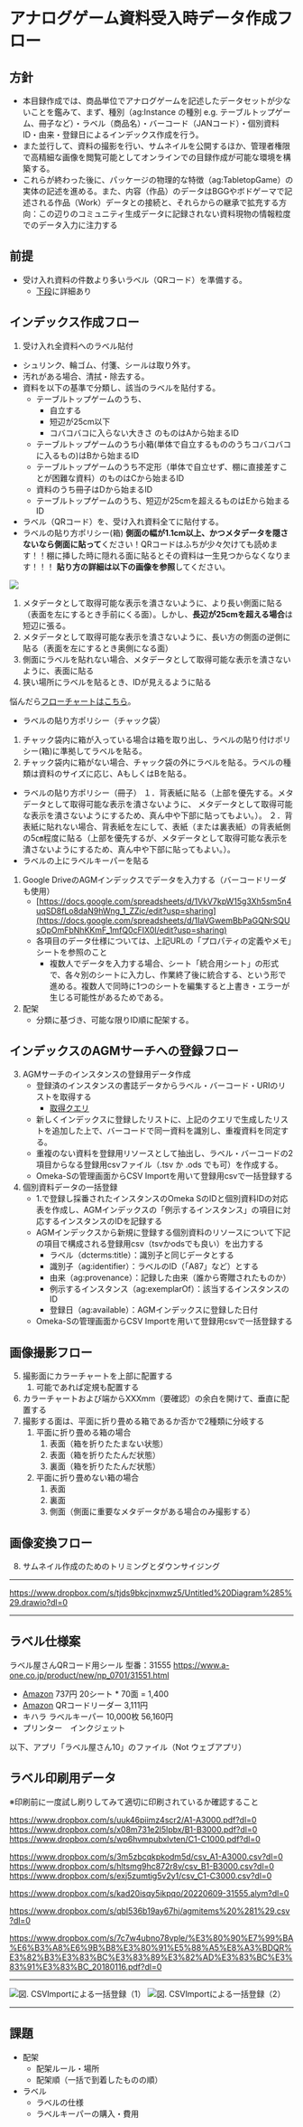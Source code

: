 # アナログゲーム資料受入時データ作成フロー

## 方針
- 本目録作成では、商品単位でアナログゲームを記述したデータセットが少ないことを鑑みて、まず、種別（ag:Instance の種別 e.g. テーブルトップゲーム、冊子など）・ラベル（商品名）・バーコード（JANコード）・個別資料ID・由来・登録日によるインデックス作成を行う。
- また並行して、資料の撮影を行い、サムネイルを公開するほか、管理者権限で高精細な画像を閲覧可能としてオンラインでの目録作成が可能な環境を構築する。
- これらが終わった後に、パッケージの物理的な特徴（ag:TabletopGame）の実体の記述を進める。また、内容（作品）のデータはBGGやボドゲーマで記述される作品（Work）データとの接続と、それらからの継承で拡充する方向：この辺りのコミュニティ生成データに記録されない資料現物の情報粒度でのデータ入力に注力する
## 前提
- 受け入れ資料の件数より多いラベル（QRコード）を準備する。
    - [下段](https://paper.dropbox.com/doc/--B8Aq9QNkgNG0NzdnvrgW61eJAg-uKq7h9WK2L0h0wjeRcHN7#:uid=199116048548337015981820&h2=%E3%83%A9%E3%83%99%E3%83%AB%E4%BB%95%E6%A7%98%E6%A1%88)に詳細あり
## インデックス作成フロー
1. 受け入れ全資料へのラベル貼付
- シュリンク、輪ゴム、付箋、シールは取り外す。
- 汚れがある場合、清拭・除去する。
- 資料を以下の基準で分類し、該当のラベルを貼付する。
    - テーブルトップゲームのうち、
        - 自立する
        - 短辺が25cm以下
        - コバコバコに入らない大きさ
        のものはAから始まるID
    - テーブルトップゲームのうち小箱(単体で自立するもののうちコバコバコに入るもの)はBから始まるID
    - テーブルトップゲームのうち不定形（単体で自立せず、棚に直接差すことが困難な資料）のものはCから始まるID
    - 資料のうち冊子はDから始まるID
    - テーブルトップゲームのうち、短辺が25cmを超えるものはEから始まるID
- ラベル（QRコード）を、受け入れ資料全てに貼付する。
- ラベルの貼り方ポリシー(箱)
    **側面の幅が1.1cm以上、かつメタデータを隠さないなら側面に貼って**ください！QRコードはふちが少々欠けても読めます！！棚に挿した時に隠れる面に貼るとその資料は一生見つからなくなります！！！
    **貼り方の詳細は以下の画像を参照**してください。
                
![](https://paper-attachments.dropboxusercontent.com/s_A9AF136EAE7821208E45F5538F0477B5A252F8B622CD5E9DFB8EDFB93615F176_1752897892502_IMG_2025-07-19-12-59-10-684.jpg)

1. メタデータとして取得可能な表示を潰さないように、より長い側面に貼る（表面を左にするとき手前にくる面）。しかし、**長辺が25cmを超える場合**は短辺に張る。
2. メタデータとして取得可能な表示を潰さないように、長い方の側面の逆側に貼る（表面を左にするとき奥側になる面）
3. 側面にラベルを貼れない場合、メタデータとして取得可能な表示を潰さないように、表面に貼る
4. 狭い場所にラベルを貼るとき、IDが見えるように貼る

悩んだら[フローチャートはこちら](https://docs.google.com/drawings/d/17yjQoeAYCRS7aRDxYCYTAM8eGRMMzkDaymCtOtrcNCc/edit?usp=sharing)。

- ラベルの貼り方ポリシー（チャック袋）
1. チャック袋内に箱が入っている場合は箱を取り出し、ラベルの貼り付けポリシー(箱)に準拠してラベルを貼る。
2. チャック袋内に箱がない場合、チャック袋の外にラベルを貼る。ラベルの種類は資料のサイズに応じ、AもしくはBを貼る。
- ラベルの貼り方ポリシー（冊子）
１．背表紙に貼る（上部を優先する。メタデータとして取得可能な表示を潰さないように、
メタデータとして取得可能な表示を潰さないようにするため、真ん中や下部に貼ってもよい。）。
２．背表紙に貼れない場合、背表紙を左にして、表紙（または裏表紙）の背表紙側の5㎝程度に貼る（上部を優先するが、メタデータとして取得可能な表示を潰さないようにするため、真ん中や下部に貼ってもよい。）。
- ラベルの上にラベルキーパーを貼る
1. Google DriveのAGMインデックスでデータを入力する（バーコードリーダも使用）
    - [https://docs.google.com/spreadsheets/d/1VkV7kpW15g3Xh5sm5n4uqSD8fLo8daN9hWng_1_ZZic/edit?usp=sharing](https://docs.google.com/spreadsheets/d/1IaVGwemBbPaGQNrSQUsOpOmFbNhKKmF_1mfQ0cFIX0I/edit?usp=sharing)
    - 各項目のデータ仕様については、上記URLの「プロパティの定義やメモ」シートを参照のこと
        - 複数人でデータを入力する場合、シート「統合用シート」の形式で、各々別のシートに入力し、作業終了後に統合する、という形で進める。複数人で同時に1つのシートを編集すると上書き・エラーが生じる可能性があるためである。
2. 配架
    - 分類に基づき、可能な限りID順に配架する。
## インデックスのAGMサーチへの登録フロー
3. AGMサーチのインスタンスの登録用データ作成
    - 登録済のインスタンスの書誌データからラベル・バーコード・URIのリストを取得する
        - [取得クエリ](https://collection.rcgs.jp/sparql/#query=PREFIX%20dcterms%3A%20%3Chttp%3A%2F%2Fpurl.org%2Fdc%2Fterms%2F%3E%0APREFIX%20rdf%3A%20%3Chttp%3A%2F%2Fwww.w3.org%2F1999%2F02%2F22-rdf-syntax-ns%23%3E%0APREFIX%20rdfs%3A%20%3Chttp%3A%2F%2Fwww.w3.org%2F2000%2F01%2Frdf-schema%23%3E%0Aprefix%20ag%3A%20%3Chttps%3A%2F%2Fwww.analoggamemuseum.org%2Fontology%2F%3E%0ASELECT%20*%20WHERE%20%7B%0A%20%20%3Fs%20rdf%3Atype%20%3Ftype%20%3B%0A%20%20%20%20%20ag%3Abarcode%20%3Fbarcode%20%3B%0A%20%20%20%20%20dcterms%3Atitle%20%3Flabel%20.%0A%20%20FILTER(%3Ftype%20%3D%20ag%3ATableTopGame%20%7C%7C%20%3Ftype%20%3D%20ag%3AVolume)%0A%7D&endpoint=https%3A%2F%2Fdydra.com%2Ffukudakz%2Fagmsearchendpoint%2Fsparql&requestMethod=POST&tabTitle=Query%202&headers=%7B%7D&contentTypeConstruct=text%2Fturtle%2C*%2F*%3Bq%3D0.9&contentTypeSelect=application%2Fsparql-results%2Bjson%2C*%2F*%3Bq%3D0.9&outputFormat=table)
    - 新しくインデックスに登録したリストに、上記のクエリで生成したリストを追加した上で、バーコードで同一資料を識別し、重複資料を同定する。
    - 重複のない資料を登録用リソースとして抽出し、ラベル・バーコードの2項目からなる登録用csvファイル（.tsv か .ods でも可）を作成する。
    - Omeka-Sの管理画面からCSV Importを用いて登録用csvで一括登録する
4. 個別資料データの一括登録
    - 1.で登録し採番されたインスタンスのOmeka SのIDと個別資料IDの対応表を作成し、AGMインデックスの「例示するインスタンス」の項目に対応するインスタンスのIDを記録する
    - AGMインデックスから新規に登録する個別資料のリソースについて下記の項目で構成される登録用csv（tsvかodsでも良い）を出力する
        - ラベル（dcterms:title）：識別子と同じデータとする
        - 識別子（ag:identifier）：ラベルのID（「A87」など）とする
        - 由来（ag:provenance）：記録した由来（誰から寄贈されたものか）
        - 例示するインスタンス（ag:exemplarOf）：該当するインスタンスのID
        - 登録日（ag:available）：AGMインデックスに登録した日付
    - Omeka-Sの管理画面からCSV Importを用いて登録用csvで一括登録する
## 画像撮影フロー
5. 撮影面にカラーチャートを上部に配置する
    1. 可能であれば定規も配置する
6. カラーチャートおよび端からXXXmm（要確認）の余白を開けて、垂直に配置する
7. 撮影する面は、平面に折り畳める箱であるか否かで2種類に分岐する
    1. 平面に折り畳める箱の場合
        1. 表面（箱を折りたたまない状態）
        2. 表面（箱を折りたたんだ状態）
        3. 裏面（箱を折りたたんだ状態）
    2. 平面に折り畳めない箱の場合
        1. 表面
        2. 裏面
        3. 側面（側面に重要なメタデータがある場合のみ撮影する）
## 画像変換フロー
8. サムネイル作成のためのトリミングとダウンサイジング



----------
https://www.dropbox.com/s/tjds9bkcjnxmwz5/Untitled%20Diagram%285%29.drawio?dl=0

----------
## ラベル仕様案

ラベル屋さんQRコード用シール
型番：31555
https://www.a-one.co.jp/product/new/np_0701/31551.html

- [Amazon](https://www.amazon.co.jp/%E3%82%A8%E3%83%BC%E3%83%AF%E3%83%B3-%E3%83%A9%E3%83%99%E3%83%AB%E3%82%B7%E3%83%BC%E3%83%AB-%E3%83%97%E3%83%AA%E3%83%B3%E3%82%BF%E5%85%BC%E7%94%A8-70%E9%9D%A2-31555/dp/B000QFC0H0/ref=sr_1_1?__mk_ja_JP=%E3%82%AB%E3%82%BF%E3%82%AB%E3%83%8A&crid=2LG6WIFYQRKZJ&keywords=31555&qid=1654700961&sprefix=31555%2Caps%2C217&sr=8-1) 737円 20シート * 70面 = 1,400
- [Amazon](https://www.amazon.co.jp/%E3%83%90%E3%83%BC%E3%82%B3%E3%83%BC%E3%83%89%E3%82%B9%E3%82%AD%E3%83%A3%E3%83%8A%E3%83%BC-%E3%83%8F%E3%83%B3%E3%83%89%E3%83%98%E3%83%AB%E3%83%89%E8%87%AA%E5%8B%951D-QR%E3%83%90%E3%83%BC%E3%82%B3%E3%83%BC%E3%83%89%E3%83%AA%E3%83%BC%E3%83%80%E3%83%BC-%E3%83%9E%E3%83%88%E3%83%AA%E3%83%83%E3%82%AF%E3%82%B9%E3%83%90%E3%83%BC%E3%82%B3%E3%83%BC%E3%83%89%E3%82%B9%E3%82%AD%E3%83%A3%E3%83%B3-%E5%9B%B3%E6%9B%B8%E9%A4%A8%E3%83%BB%E5%BA%97%E8%88%97%E3%83%BB%E3%82%AA%E3%83%95%E3%82%A3%E3%82%B9%E3%83%BB%E7%89%A9%E6%B5%81%E3%83%BB%E5%80%89%E5%BA%AB%E3%80%81%E6%A4%9C%E5%93%81%E3%80%81%E6%A3%9A%E5%8D%B8%E3%81%97%E7%AD%89%E3%81%AA%E3%81%A9%E3%81%AB%E9%81%A9%E7%94%A8/dp/B08K2DL285/ref=sr_1_5?__mk_ja_JP=%E3%82%AB%E3%82%BF%E3%82%AB%E3%83%8A&crid=2MVNM1ARQ8CGE&keywords=QR%E3%82%B3%E3%83%BC%E3%83%89%E3%83%AA%E3%83%BC%E3%83%80%E3%83%BC&qid=1654702184&sprefix=qr%E3%82%B3%E3%83%BC%E3%83%89%E3%83%AA%E3%83%BC%E3%83%80%E3%83%BC%2Caps%2C177&sr=8-5) QRコードリーダー 3,111円
- キハラ ラベルキーパー 10,000枚 56,160円
- プリンター　インクジェット

以下、アプリ「ラベル屋さん10」のファイル（Not ウェブアプリ） 

## ラベル印刷用データ

※印刷前に一度試し刷りしてみて適切に印刷されているか確認すること

https://www.dropbox.com/s/uuk46piimz4scr2/A1-A3000.pdf?dl=0
https://www.dropbox.com/s/x08m731e2l5lpbx/B1-B3000.pdf?dl=0
https://www.dropbox.com/s/wp6hvmpubxlvten/C1-C1000.pdf?dl=0

https://www.dropbox.com/s/3m5zbcqkpkodm5d/csv_A1-A3000.csv?dl=0
https://www.dropbox.com/s/hltsmg9hc872r8v/csv_B1-B3000.csv?dl=0
https://www.dropbox.com/s/exj5zumtig5v2y1/csv_C1-C3000.csv?dl=0

https://www.dropbox.com/s/kad20isqy5ikpqo/20220609-31555.alym?dl=0

https://www.dropbox.com/s/qbl536b19ay67hj/agmitems%20%281%29.csv?dl=0

https://www.dropbox.com/s/7c7w4ubno78vple/%E3%80%90%E7%99%BA%E6%B3%A8%E6%9B%B8%E3%80%91%E5%88%A5%E8%A3%BDQR%E3%82%B3%E3%83%BC%E3%83%89%E3%82%AD%E3%83%BC%E3%83%91%E3%83%BC_20180116.pdf?dl=0

----------
![図. CSVImportによる一括登録（1）](https://paper-attachments.dropbox.com/s_2F2CE8DD697D63D56DBEBC966CB325DAA024C114E779C894C709BAC5E2CAB7A3_1633596081862_Screenshot+2021-10-07+at+17-40-30++++CSV++AGM.png)
![図. CSVImportによる一括登録（2）](https://paper-attachments.dropbox.com/s_2F2CE8DD697D63D56DBEBC966CB325DAA024C114E779C894C709BAC5E2CAB7A3_1633596081881_Screenshot+2021-10-07+at+17-40-10++++CSV++AGM.png)

----------
## 課題
- 配架
    - 配架ルール・場所
    - 配架順（一括で到着したものの順）
- ラベル
    - ラベルの仕様
    - ラベルキーパーの購入・費用

